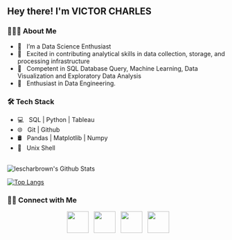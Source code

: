 <h2> Hey there! I'm VICTOR CHARLES

<h3> 👨🏻‍💻 About Me </h3>

- 🔭 &nbsp; I’m a Data Science Enthusiast
- 🤔 &nbsp; Excited in contributing analytical skills in data collection, storage, and processing infrastructure
- 💼 &nbsp; Competent in SQL Database Query, Machine Learning, Data Visualization and Exploratory Data Analysis
- 🌱 &nbsp; Enthusiast in Data Engineering.


<h3>🛠 Tech Stack</h3>

- 💻 &nbsp; SQL | Python | Tableau
- 🌐 &nbsp; Git | Github  
- 🛢 &nbsp; Pandas | Matplotlib | Numpy
- 🔧 &nbsp; Unix Shell

<br>

<img align="center" src="https://github-readme-stats.vercel.app/api?username=lescharbrown&include_all_commits=true&count_private=true&show_icons=true&line_height=20&title_color=7A7ADB&icon_color=2234AE&text_color=D3D3D3&bg_color=0,000000,130F40" alt="lescharbrown's Github Stats">

</br>

[![Top Langs](https://github-readme-stats.vercel.app/api/top-langs/?username=lescharbrown&layout=compact&text_color=daf7dc&bg_color=151515)](https://github.com/lescharbrown/github-readme-stats)


<h3> 🤝🏻 Connect with Me </h3>

<p align="center">
&nbsp; <a href="https://twitter.com/lescharbrown" target="_blank" rel="noopener noreferrer"><img src="https://img.icons8.com/plasticine/100/000000/twitter.png" width="50" /></a>  
&nbsp; <a href="https://www.instagram.com/lescharbrown/" target="_blank" rel="noopener noreferrer"><img src="https://img.icons8.com/plasticine/100/000000/instagram-new.png" width="50" /></a>  
&nbsp; <a href="https://www.linkedin.com/in/victorcharles/" target="_blank" rel="noopener noreferrer"><img src="https://img.icons8.com/plasticine/100/000000/linkedin.png" width="50" /></a>
&nbsp; <a href="mailto:vokon34@yahoo.com" target="_blank" rel="noopener noreferrer"><img src="https://img.icons8.com/plasticine/100/000000/gmail.png"  width="50" /></a>
</p>

